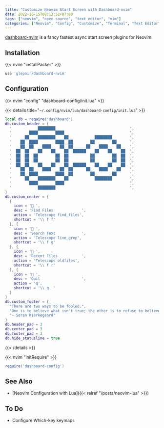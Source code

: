 ```yaml
---
title: "Customize Neovim Start Screen with Dashboard-nvim"
date: 2022-10-15T08:13:52+07:00
tags: ["neovim", "open source", "text editor", "vim"]
categories: ["Neovim", "Config", "Customize", "Terminal", "Text Editor"]
---
```


[dashboard-nvim](https://github.com/glepnir/dashboard-nvim) is a fancy fastest async start screen plugins for Neovim.

## Installation

{{< nvim "installPacker" >}}

```lua
use 'glepnir/dashboard-nvim'
```

## Configuration

{{< nvim "config" "dashboard-config/init.lua" >}}

{{< details title="`~/.config/nvim/lua/dashboard-config/init.lua`" >}}

```lua {linenos=table,hl_lines=[1],linenostart=1}
local db = require('dashboard')
db.custom_header = {
  '            ████████                                  ',
  '        ████        ████                              ',
  '      ██    ████████    ██            ████████        ',
  '    ██  ████        ████  ██        ██        ██      ',
  '    ██  ██    ████    ██  ██      ██    ████    ██    ',
  '  ██  ██    ██    ██    ██  ██████    ██    ██    ██  ',
  '  ██  ██  ██        ██  ██          ██        ██  ██  ',
  '  ██  ██  ██        ██  ██          ██        ██  ██  ',
  '  ██  ██    ██    ██    ██  ██████    ██    ██    ██  ',
  '    ██  ██    ████    ██  ██      ██    ████    ██    ',
  '    ██  ████        ████  ██        ██        ██      ',
  '      ██    ████████    ██            ████████        ',
  '        ████        ████                              ',
  '            ████████                                  ',
}
db.custom_center = {
  {
    icon = ' ',
    desc = 'Find Files             ',
    action = 'Telescope find_files',
    shortcut = '\\ f f'
  }, {
    icon = ' ',
    desc = 'Search Text            ',
    action = 'Telescope live_grep',
    shortcut = '\\ f g'
  }, {
    icon = ' ',
    desc = 'Recent Files           ',
    action = 'Telescope oldfiles',
    shortcut = '\\ f r'
  }, {
    icon = ' ',
    desc = 'Quit                   ',
    action = 'q',
    shortcut = '\\ q  '
  }
}
db.custom_footer = {
  "There are two ways to be fooled.",
  "One is to believe what isn't true; the other is to refuse to believe what is true.",
  "~ Søren Kierkegaard"
}
db.header_pad = 3
db.center_pad = 3
db.footer_pad = 3
db.hide_statusline = true
```

{{< /details >}}

{{< nvim "initRequire" >}}

```lua
require('dashboard-config')
```

## See Also

- [Neovim Configuration with Lua]({{< relref "/posts/neovim-lua" >}})

## To Do

- Configure Which-key keymaps

